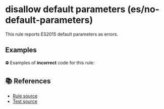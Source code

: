 # disallow default parameters (es/no-default-parameters)

This rule reports ES2015 default parameters as errors.

## Examples

⛔ Examples of **incorrect** code for this rule:

<eslint-playground type="bad" code="/*eslint es/no-default-parameters: error */
function f(a = 1) {}
" />

## 📚 References

- [Rule source](https://github.com/mysticatea/eslint-plugin-es/blob/v1.3.0/lib/rules/no-default-parameters.js)
- [Test source](https://github.com/mysticatea/eslint-plugin-es/blob/v1.3.0/tests/lib/rules/no-default-parameters.js)
